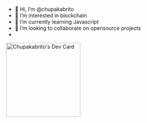 - 👋 Hi, I’m @chupakabrito
- 👀 I’m interested in blockchain
- 🌱 I’m currently learning Javascript
- 💞️ I’m looking to collaborate on opensource projects
- 
<a href="https://app.daily.dev/Chupakabrito"><img src="https://api.daily.dev/devcards/157736f702594d29b814b43478ac86b2.png?r=6iu" width="200" alt="Chupakabrito's Dev Card"/></a>
<!---
chupakabrito/chupakabrito is a ✨ special ✨ repository because its `README.md` (this file) appears on your GitHub profile.
You can click the Preview link to take a look at your changes.
--->
